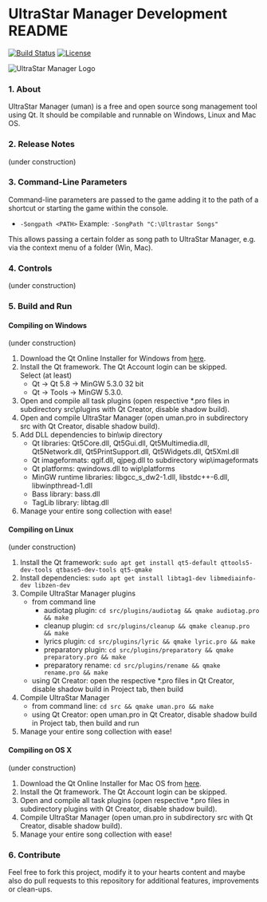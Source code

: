 # UltraStar Manager Development README

[![Build Status](https://travis-ci.org/UltraStar-Deluxe/UltraStar-Manager.svg?branch=master)](https://travis-ci.org/UltraStar-Deluxe/UltraStar-Manager)
[![License](https://img.shields.io/badge/license-GPLv2-blue.svg)](LICENSE)

![UltraStar Manager Logo](https://github.com/UltraStar-Deluxe/UltraStar-Manager/blob/master/src/resources/uman128.png)


### 1. About
UltraStar Manager (uman) is a free and open source song management tool using Qt. It should be compilable and runnable on Windows, Linux and Mac OS.

### 2. Release Notes
(under construction)

### 3. Command-Line Parameters
Command-line parameters are passed to the game adding it to the path of a
shortcut or starting the game within the console.

- `-Songpath <PATH>`
    Example: `-SongPath "C:\Ultrastar Songs"`
    
This allows passing a certain folder as song path to UltraStar Manager, e.g. via the context menu of a folder (Win, Mac).

### 4. Controls
(under construction)

### 5. Build and Run
#### Compiling on Windows
(under construction)

1. Download the Qt Online Installer for Windows from [here](http://download.qt.io/official_releases/online_installers/qt-unified-windows-x86-online.exe).
2. Install the Qt framework. The Qt Account login can be skipped.  
   Select (at least)
   * Qt -> Qt 5.8 -> MinGW 5.3.0 32 bit
   * Qt -> Tools -> MinGW 5.3.0.
3. Open and compile all task plugins (open respective *.pro files in subdirectory src\plugins with Qt Creator, disable shadow build).
4. Open and compile UltraStar Manager (open uman.pro in subdirectory src with Qt Creator, disable shadow build).
5. Add DLL dependencies to bin\wip directory
   * Qt libraries: Qt5Core.dll, Qt5Gui.dll, Qt5Multimedia.dll, Qt5Network.dll, Qt5PrintSupport.dll, Qt5Widgets.dll, Qt5Xml.dll
   * Qt imageformats: qgif.dll, qjpeg.dll to subdirectory wip\imageformats
   * Qt platforms: qwindows.dll to wip\platforms
   * MinGW runtime libraries: libgcc_s_dw2-1.dll, libstdc++-6.dll, libwinpthread-1.dll
   * Bass library: bass.dll
   * TagLib library: libtag.dll
6. Manage your entire song collection with ease!

#### Compiling on Linux
(under construction)

1. Install the Qt framework: `sudo apt get install qt5-default qttools5-dev-tools qtbase5-dev-tools qt5-qmake`
2. Install dependencies: `sudo apt get install libtag1-dev libmediainfo-dev libzen-dev`
3. Compile UltraStar Manager plugins
   * from command line
     * audiotag plugin: `cd src/plugins/audiotag && qmake audiotag.pro && make`
     * cleanup plugin: `cd src/plugins/cleanup && qmake cleanup.pro && make`
     * lyrics plugin: `cd src/plugins/lyric && qmake lyric.pro && make`
     * preparatory plugin: `cd src/plugins/preparatory && qmake preparatory.pro && make`
     * preparatory rename: `cd src/plugins/rename && qmake rename.pro && make`
   * using Qt Creator: open the respective *.pro files in Qt Creator, disable shadow build in Project tab, then build
3. Compile UltraStar Manager
   * from command line: `cd src && qmake uman.pro && make` 
   * using Qt Creator: open uman.pro in Qt Creator, disable shadow build in Project tab, then build and run
4. Manage your entire song collection with ease!

#### Compiling on OS X
(under construction)

1. Download the Qt Online Installer for Mac OS from [here](http://download.qt.io/official_releases/online_installers/qt-unified-mac-x64-online.dmg).
2. Install the Qt framework. The Qt Account login can be skipped.
3. Open and compile all task plugins (open respective *.pro files in subdirectory plugins with Qt Creator, disable shadow build).
4. Compile UltraStar Manager (open uman.pro in subdirectory src with Qt Creator, disable shadow build).
5. Manage your entire song collection with ease!

### 6. Contribute
Feel free to fork this project, modify it to your hearts content and maybe also do pull requests to this repository for additional features, improvements or clean-ups.
